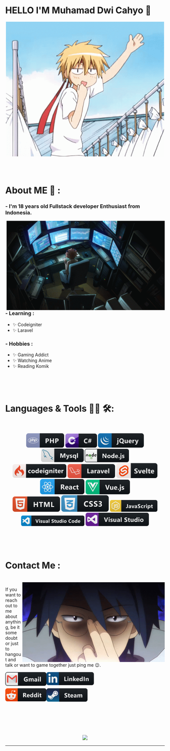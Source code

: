 # HELLO I'M Muhamad Dwi Cahyo 👋

<div align="center">
<img hight="300" width="500" alt="GIF" align="center" src="https://github.com/dwicahyo1512/dwicahyo1512/blob/main/assets/Takumi-USUI-wave.gif">
</div>

</br>
</br>
</br>


# About ME 💬 :

### - I'm 18 years old Fullstack developer Enthusiast from Indonesia.

<img hight="400" width="500" alt="GIF" align="right" src="https://github.com/dwicahyo1512/dwicahyo1512/blob/main/assets/EgUx.gif">

### - Learning :
- ✨ Codeigniter
- ✨ Laravel

### - Hobbies : 
- ✨ Gaming Addict
- ✨ Watching Anime
- ✨ Reading Komik

</br>
</br>
</br>



# Languages & Tools 👨‍💻 🛠:
</br>

<p align="center">

<!-- For more icons please follow  https://github.com/MikeCodesDotNET/ColoredBadges -->
<img src="https://github.com/dwicahyo1512/dwicahyo1512/blob/main/assets/icons/php.png" alt="php" width="120">
<img src="https://github.com/dwicahyo1512/dwicahyo1512/blob/main/assets/icons/csharp.png" alt="csharp" width="100">
<img src="https://github.com/dwicahyo1512/dwicahyo1512/blob/main/assets/icons/jquery.png" alt="jquery" width="145">
<img src="https://github.com/dwicahyo1512/dwicahyo1512/blob/main/assets/icons/mysql.png" alt="mysql" width="135">
<img src="https://github.com/dwicahyo1512/dwicahyo1512/blob/main/assets/icons/nodejs.png" alt="nodejs" width="140">
</br>
<img src="https://github.com/dwicahyo1512/dwicahyo1512/blob/main/assets/icons/codeigniter.png" alt="codeigniter" width="170">
<img src="https://github.com/dwicahyo1512/dwicahyo1512/blob/main/assets/icons/laravel.png" alt="laravel" width="150">
<img src="https://github.com/dwicahyo1512/dwicahyo1512/blob/main/assets/icons/svelte.png" alt="svelte" width="130">
<img src="https://github.com/dwicahyo1512/dwicahyo1512/blob/main/assets/icons/react.png" alt="react" width="140">
<img src="https://github.com/dwicahyo1512/dwicahyo1512/blob/main/assets/icons/vue.png" alt="vue" width="140">
</br>
<img src="https://github.com/dwicahyo1512/dwicahyo1512/blob/main/assets/icons/html.png" alt="html" width="150" hight="60">
<img src="https://github.com/dwicahyo1512/dwicahyo1512/blob/main/assets/icons/css.png" alt="css" width="150" hight="60">
<img src="https://github.com/dwicahyo1512/dwicahyo1512/blob/main/assets/icons/js.png" alt="js" width="150" hight="90">
</br>
<img src="https://github.com/dwicahyo1512/dwicahyo1512/blob/main/assets/icons/visualstudio_code.png" alt="visualstudio_code" width="200" hight="100">
<img src="https://github.com/dwicahyo1512/dwicahyo1512/blob/main/assets/icons/visualstudio.png" alt="visualstudio" width="200" hight="60">
</p>
</br>
</br>
</br>



# Contact Me :

<p>
 </br>


<img hight="320" width="450" align="right" alt="GIF" src="https://github.com/dwicahyo1512/dwicahyo1512/blob/main/assets/6db16173c29293e2c0f63db13601a85d.gif">


If you want to reach out to me about anything, be it some doubt or just to hangout and talk or want to game together just ping me 😉.

<a href="mailto:dwicahyo.1512@gmail.com">
 <img align="left" alt="Gmail" width="130" hight="100" src="https://github.com/dwicahyo1512/dwicahyo1512/blob/main/assets/icons/gmail.png" />
</a>
<a href="https://www.linkedin.com/in/ashutosh-saxena-7b326817b/">
  <img align="left" alt="Linkedin" width="150" hight="100" src="https://github.com/dwicahyo1512/dwicahyo1512/blob/main/assets/icons/linkedin.png" />
</br>
</br>
</br>
</a>
<a href="https://www.reddit.com/user/X_Ashutosh_X">
  <img align="left" alt=" Reddit" width="130" hight="100" src="https://github.com/dwicahyo1512/dwicahyo1512/blob/main/assets/icons/reddit.png" />
</a>
<a href="https://steamcommunity.com/profiles/76561198182224539/">
  <img align="left" alt="Steam" width="130" hight="100" src="https://github.com/dwicahyo1512/dwicahyo1512/blob/main/assets/icons/steam.png" />
</a>
 </p>
 

</br>
</br>
</br>
</br>
</br>
</br>
</br>



<p align="center" >  
  <a href="https://github.com/anuraghazra/github-readme-stats"> 
<img  src="https://github-readme-stats.vercel.app/api?username=dwicahyo1512&&show_icons=true&theme=radical"/>
  </a>
  </p>

*************
